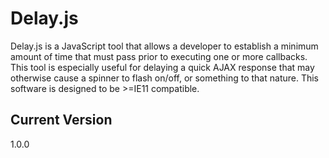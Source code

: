 # Delay.js

Delay.js is a JavaScript tool that allows a developer to establish a minimum amount of time that must pass prior to executing one or more callbacks. This tool is especially useful for delaying a quick AJAX response that may otherwise cause a spinner to flash on/off, or something to that nature. This software is designed to be >=IE11 compatible.

## Current Version

1.0.0